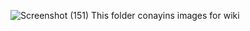![Screenshot (151)](https://user-images.githubusercontent.com/83969855/120337660-22c30a80-c311-11eb-9afb-b35439e812cc.png)
This folder conayins images for wiki
